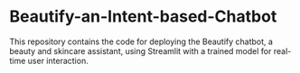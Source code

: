 # Beautify-an-Intent-based-Chatbot
This repository contains the code for deploying the Beautify chatbot, a beauty and skincare assistant, using Streamlit with a trained model for real-time user interaction.
